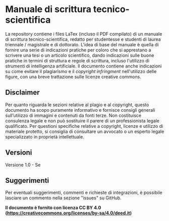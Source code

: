 # Manuale di scrittura tecnico-scientifica
La repository contiene i files LaTex (incluso il PDF compilato) di un manuale di scrittura tecnico-scientifica, redatto per studentesse e studenti di laurea triennale / magistrale e di dottorato. L'idea di base del manuale è quella di fornire una serie di indicazioni pratiche per coloro che si apprestano a scrivere una tesi o un articolo scientifico, dando indicazioni sulle buone pratiche in termini di struttura e regole di scrittura, incluso l'utilizzo di strumenti di intelligenza artificiale. Il documento contiene anche indicazioni su come evitare il plagiarismo e il *copyright infringment* nell'utilizzo delle figure, con una breve trattazione sulle licenze creative commons.

## Disclaimer
Per quanto riguarda le sezioni relative al plagio e al copyright, questo documento ha scopo puramente informativo e fornisce consigli generali sull’utilizzo di immagini e contenuti da fonti terze. Non costituisce consulenza legale e non può sostituire il parere di un professionista legale qualificato. Per questioni specifiche relative a copyright, licenze e utilizzo di materiale protetto, si consiglia di consultare un avvocato o un esperto legale specializzato in proprietà intellettuale.

## Versioni
Versione 1.0 - Se

## Suggerimenti
Per eventuali suggerimenti, commenti e richieste di integrazioni, è possibile lasciare un commento nella sezione "issues" su GitHub.

**Il documento è fornito con licenza CC BY 4.0 (https://creativecommons.org/licenses/by-sa/4.0/deed.it)**
